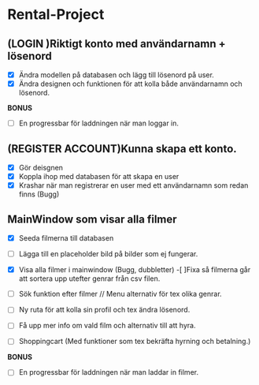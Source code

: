 # Rental-Project 



## (LOGIN )Riktigt konto med användarnamn + lösenord 
- [x] Ändra modellen på databasen och lägg till lösenord på user.
- [x] Ändra designen och funktionen för att kolla både användarnamn och lösenord.

**BONUS**
- [ ] En progressbar för laddningen när man loggar in.

## (REGISTER ACCOUNT)Kunna skapa ett konto. 
- [x] Gör deisgnen
- [x] Koppla ihop med databasen för att skapa en user
- [x] Krashar när man registrerar en user med ett användarnamn som redan finns (Bugg)

## MainWindow som visar alla filmer 
- [x] Seeda filmerna till databasen
- [ ] Lägga till en placeholder bild på bilder som ej fungerar.
- [x] Visa alla filmer i mainwindow (Bugg, dubbletter)
 -[ ]Fixa så filmerna går att sortera upp utefter genrar från csv filen.
- [ ] Sök funktion efter filmer // Menu alternativ för tex olika genrar. 

- [ ] Ny ruta för att kolla sin profil och tex ändra lösenord. 

- [ ] Få upp mer info om vald film och alternativ till att hyra. 

- [ ] Shoppingcart (Med funktioner som tex bekräfta hyrning och betalning.)

**BONUS**
- [ ] En progressbar för laddningen när man laddar in filmer.

